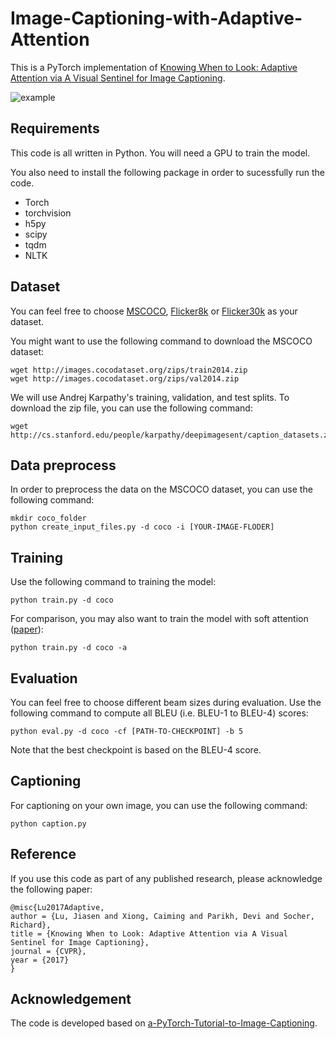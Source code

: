 # Image-Captioning-with-Adaptive-Attention

This is a PyTorch implementation of [Knowing When to
Look: Adaptive
Attention via A Visual Sentinel for Image Captioning](https://arxiv.org/pdf/1612.01887.pdf).

![example](https://github.com/s1879281/Image-Captioning-with-Adaptive-Attention/blob/master/images/example.jpg)

## Requirements

This code is all written in Python. You will need a GPU to train the model.

You also need to install the following package in order to sucessfully run the code.

* Torch
* torchvision
* h5py
* scipy
* tqdm
* NLTK

## Dataset

You can feel free to choose [MSCOCO](http://cocodataset.org/#home), [Flicker8k](https://forms.illinois.edu/sec/1713398)
 or [Flicker30k](http://shannon.cs.illinois.edu/DenotationGraph) as your dataset.

You might want to use the following command to download the MSCOCO dataset:
```
wget http://images.cocodataset.org/zips/train2014.zip
wget http://images.cocodataset.org/zips/val2014.zip
```

We will use Andrej Karpathy's training, validation, and test splits. To download the zip file, you can use the following command:
```
wget http://cs.stanford.edu/people/karpathy/deepimagesent/caption_datasets.zip
```
## Data preprocess
In order to preprocess the data on the MSCOCO dataset, you can use the following command:
```
mkdir coco_folder
python create_input_files.py -d coco -i [YOUR-IMAGE-FLODER]
```

## Training
Use the following command to training the model:
```
python train.py -d coco
```

For comparison, you may also want to train the model with soft attention ([paper](http://proceedings.mlr.press/v37/xuc15.pdf)):
```
python train.py -d coco -a
```

## Evaluation
You can feel free to choose different beam sizes during evaluation. Use the following command to compute all BLEU (i.e. BLEU-1 to BLEU-4) scores:
```
python eval.py -d coco -cf [PATH-TO-CHECKPOINT] -b 5
```
Note that the best checkpoint is based on the BLEU-4 score.


## Captioning
For captioning on your own image, you can use the following command:
```
python caption.py
```

## Reference
If you use this code as part of any published research, please acknowledge the following paper:

```
@misc{Lu2017Adaptive,
author = {Lu, Jiasen and Xiong, Caiming and Parikh, Devi and Socher, Richard},
title = {Knowing When to Look: Adaptive Attention via A Visual Sentinel for Image Captioning},
journal = {CVPR},
year = {2017}
}
```

## Acknowledgement
The code is developed based on [a-PyTorch-Tutorial-to-Image-Captioning](https://github.com/sgrvinod/a-PyTorch-Tutorial-to-Image-Captioning).
